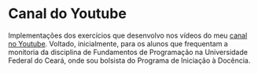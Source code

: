 # Canal do Youtube
Implementações dos exercícios que desenvolvo nos vídeos do meu [canal no Youtube](https://www.youtube.com/channel/UC4y3uq1d7MKDYs1LbI44Vng). Voltado, inicialmente, para os alunos que frequentam a monitoria da disciplina de Fundamentos de Programação na Universidade Federal do Ceará, onde sou bolsista do Programa de Iniciação à Docência.
